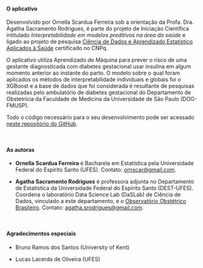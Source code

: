 #### O aplicativo

Desenvolvido por Ornella Scardua Ferreira sob a orientação da Profa. Dra. Agatha Sacramento Rodrigues, é parte do projeto de Iniciação Científica intitulado _Interpretabilidade em modelos preditivos na área da saúde_ e ligado ao projeto de pesquisa [Ciência de Dados e Aprendizado Estatístico Aplicados à Saúde](http://dgp.cnpq.br/dgp/espelhogrupo/2755579833615592) certificado no CNPq. 

O aplicativo utiliza Aprendizado de Máquina para prever o risco de uma gestante diagnosticada com diabetes gestacional usar insulina em algum momento anterior ao instante do parto. O modelo sobre o qual foram aplicados os métodos de interpretabilidade individuais e globais foi o XGBoost e a base de dados que foi considerada é resultante de pesquisas realizadas pelo ambulatório de diabetes gestacional do Departamento de Obstetrícia da Faculdade de Medicina da Universidade de São Paulo (DOG-FMUSP). 

Todo o código necessário para o seu desenvolvimento pode ser acessado [neste repositório do GitHub](https://github.com/ornscar/ic_saude_materna).

<br>

#### As autoras

- **Ornella Scardua Ferreira** é Bacharela em Estatística pela Universidade Federal do Espírito Santo (UFES). Contato: ornscar@gmail.com.

- **Agatha Sacramento Rodrigues** é professora adjunta no Departamento de Estatística da Universidade Federal do Espírito Santo (DEST-UFES). Coordena o laboratório Data Science Lab (DaSLab) de Ciência de Dados, vinculado a este departamento, e o [Observatório Obstétrico Brasileiro](https://observatorioobstetricobr.org). Contato: agatha.srodrigues@gmail.com.

<br>

#### Agradecimentos especiais

- Bruno Ramos dos Santos (University of Kent)

- Lucas Lacerda de Oliveira (UFES)
